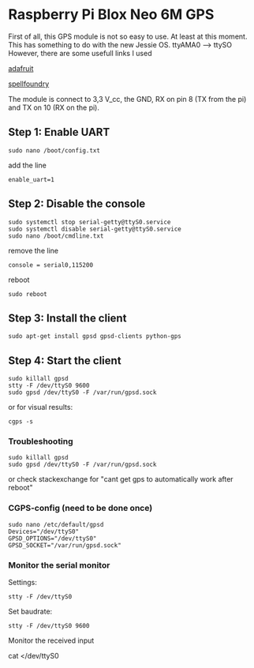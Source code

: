 # Raspberry Pi Blox Neo 6M GPS

First of all, this GPS module is not so easy to use. At least at this moment.
This has something to do with the new Jessie OS. ttyAMA0 --> ttySO
However, there are some usefull links I used

[adafruit](https://learn.adafruit.com/adafruit-ultimate-gps-on-the-raspberry-pi/using-uart-instead-of-usb)

[spellfoundry](http://spellfoundry.com/2016/05/29/configuring-gpio-serial-port-raspbian-jessie-including-pi-3/)

The module is connect to 3,3 V_cc, the GND, RX on pin 8 (TX from the pi) and TX on 10 (RX on the pi).

## Step 1: Enable UART

    sudo nano /boot/config.txt

add the line

    enable_uart=1

## Step 2: Disable the console

    sudo systemctl stop serial-getty@ttyS0.service
    sudo systemctl disable serial-getty@ttyS0.service
    sudo nano /boot/cmdline.txt

remove the line

    console = serial0,115200

reboot

    sudo reboot

## Step 3: Install the client

    sudo apt-get install gpsd gpsd-clients python-gps

## Step 4: Start the client

    sudo killall gpsd
    stty -F /dev/ttyS0 9600
    sudo gpsd /dev/ttyS0 -F /var/run/gpsd.sock

or for visual results:

    cgps -s

### Troubleshooting

    sudo killall gpsd
    sudo gpsd /dev/ttyS0 -F /var/run/gpsd.sock

or check stackexchange for "cant get gps to automatically work after reboot"

### CGPS-config (need to be done once)

    sudo nano /etc/default/gpsd
    Devices="/dev/ttyS0"
    GPSD_OPTIONS="/dev/ttyS0"
    GPSD_SOCKET="/var/run/gpsd.sock"

### Monitor the serial monitor

Settings:

    stty -F /dev/ttyS0

Set baudrate:

    stty -F /dev/ttyS0 9600

Monitor the received input

  cat </dev/ttyS0
